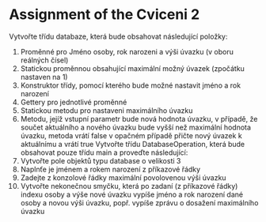 # Assignment of the Cviceni 2
Vytvořte třídu databaze, která bude obsahovat následující položky:
1. Proměnné pro Jméno osoby, rok narozeni a výši úvazku (v oboru reálných čísel)
2. Statickou proměnnou obsahující maximální možný úvazek (zpočátku nastaven na 1)
3. Konstruktor třídy, pomocí kterého bude možné nastavit jméno a rok narození
4. Gettery pro jednotlivé proměnné
5. Statickou metodu pro nastaveni maximálního úvazku
6. Metodu, jejíž vstupní parametr bude nová hodnota úvazku, v případě, že součet aktuálního a
nového úvazku bude vyšší než maximální hodnota úvazku, metoda vrátí false v opačném případě
přičte nový úvazek k aktuálnímu a vrátí true
Vytvořte třídu DatabaseOperation, která bude obsahovat pouze třídu main a proveďte následující:
1. Vytvořte pole objektů typu database o velikosti 3
2. Naplnťe je jménem a rokem narození z příkazové řádky
3. Zadejte z konzolové řádky maximální povolovenou výši úvazku
4. Vytvořte nekonečnou smyčku, která po zadaní (z příkazové řádky) indexu osoby a výše nové
úvazku vypíše jméno a rok narození dané osoby a novou výši úvazku, popř. vypíše zprávu o dosažení
maximálního úvazku 
